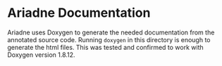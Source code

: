 # Ariadne Documentation

Ariadne uses Doxygen to generate the needed documentation from the annotated source code.
Running `doxygen` in this directory is enough to generate the html files.
This was tested and confirmed to work with Doxygen version 1.8.12.
